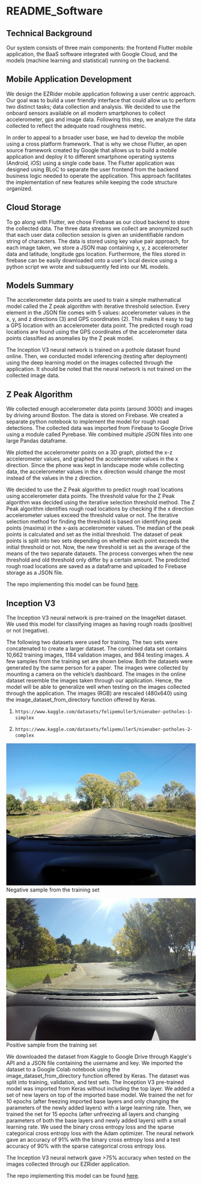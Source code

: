 # README_Software

## Technical Background

Our system consists of three main components: the frontend Flutter mobile application, the BaaS software integrated with Google Cloud, and the models (machine learning and statistical) running on the backend. 

## Mobile Application Development

We design the EZRider mobile application following a user centric approach. Our goal was to build a user friendly interface that could allow us to perform two distinct tasks; data collection and analysis. We decided to use the onboard sensors available on all modern smartphones to collect accelerometer, gps and image data. Following this step, we analyze the data collected to reflect the adequate road roughness metric.

In order to appeal to a broader user base, we had to develop the mobile using a cross platform framework. That is why we chose Flutter, an open source framework created by Google that allows us to build a mobile application and deploy it to different smartphone operating systems (Android, iOS) using a single code base. The Flutter application was designed using BLoC to separate the user frontend from the backend business logic needed to operate the application. This approach facilitates the implementation of new features while keeping the code structure organized.

## Cloud Storage

To go along with Flutter, we chose Firebase as our cloud backend to store the collected data. The three data streams we collect are anonymized such that each user data collection session is given an unidentifiable random string of characters. The data is stored using key value pair approach, for each image taken, we store a JSON map containing x, y, z accelerometer data and latitude, longitude gps location. Furthermore, the files stored in firebase can be easily downloaded onto a user's local device using a python script we wrote and subsuquently fed into our ML models.

## Models Summary

The accelerometer data points are used to train a simple mathematical model called the Z peak algorithm with iterative threshold selection. Every element in the JSON file comes with 5 values: accelerometer values in the x, y, and z directions (3) and GPS coordinates (2). This makes it easy to tag a GPS location with an accelerometer data point. The predicted rough road locations are found using the GPS coordinates of the accelerometer data points classified as anomalies by the Z peak model.

The Inception V3 neural network is trained on a pothole dataset found online. Then, we conducted model inferencing (testing after deployment) using the deep learning model on the images collected through the application. It should be noted that the neural network is not trained on the collected image data. 

## Z Peak Algorithm

We collected enough accelerometer data points (around 3000) and images by driving around Boston. The data is stored on Firebase. We created a separate python notebook to implement the model for rough road detections. The collected data was imported from Firebase to Google Drive using a module called Pyrebase. We combined multiple JSON files into one large Pandas dataframe.

We plotted the accelerometer points on a 3D graph, plotted the x-z accelerometer values, and graphed the accelerometer values in the x direction. Since the phone was kept in landscape mode while collecting data, the accelerometer values in the x direction would change the most instead of the values in the z direction. 

We decided to use the Z Peak algorithm to predict rough road locations using accelerometer data points. The threshold value for the Z Peak algorithm was decided using the iterative selection threshold method. The Z Peak algorithm identifies rough road locations by checking if the x direction accelerometer values exceed the threshold value or not. The iterative selection method for finding the threshold is based on identifying peak points (maxima) in the x-axis accelerometer values. The median of the peak points is calculated and set as the initial threshold. The dataset of peak points is split into two sets depending on whether each point exceeds the initial threshold or not. Now, the new threshold is set as the average of the means of the two separate datasets. The process converges when the new threshold and old threshold only differ by a certain amount. The predicted rough road locations are saved as a dataframe and uploaded to Firebase storage as a JSON file. 

The repo implementing this model can be found [here](https://github.com/balajisath/Road_Roughness_Mapping_System).

## Inception V3

The Inception V3 neural network is pre-trained on the ImageNet dataset. We used this model for classifying images as having rough roads (positive) or not (negative).

The following two datasets were used for training. The two sets were concatenated to create a larger dataset. The combined data set contains 10,662 training images, 1184 validation images, and 984 testing images. A few samples from the training set are shown below. Both the datasets were generated by the same person for a paper. The images were collected by mounting a camera on the vehicle’s dashboard. The images in the online dataset resemble the images taken through our application. Hence, the model will be able to generalize well when testing on the images collected through the application. The images (RGB) are rescaled (480x640) using the image_dataset_from_directory function offered by Keras.

1.     https://www.kaggle.com/datasets/felipemuller5/nienaber-potholes-1-simplex
2.     https://www.kaggle.com/datasets/felipemuller5/nienaber-potholes-2-complex

![training1](images/training1.jpg)             
Negative sample from the training set 

![training2](images/training2.jpg)    
Positive sample from the training set

We downloaded the dataset from Kaggle to Google Drive through Kaggle's API and a JSON file containing the username and key. We imported the dataset to a Google Colab notebook using the image_dataset_from_directory function offered by Keras. The dataset was split into training, validation, and test sets. The Inception V3 pre-trained model was imported from Keras without including the top layer. We added a set of new layers on top of the imported base model. We trained the net for 10 epochs (after freezing imported base layers and only changing the parameters of the newly added layers) with a large learning rate. Then, we trained the net for 15 epochs (after unfreezing all layers and changing parameters of both the base layers and newly added layers) with a small learning rate. We used the binary cross entropy loss and the sparse categorical cross entropy loss with the Adam optimizer. The neural network gave an accuracy of 91% with the binary cross entropy loss and a test accuracy of 90% with the sparse categorical cross entropy loss. 
 
The Inception V3 neural network gave >75% accuracy when tested on the images collected through our EZRider application.

The repo implementing this model can be found [here](https://github.com/balajisath/Road_Roughness_Mapping_System).

